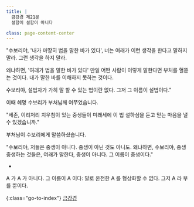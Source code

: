 ```yaml
---
title: |
  금강경 제21분
  설함이 설함이 아니다

class: page-content-center
---
```


"수보리야, '내가 마땅히 법을 말한 바가 있다',
너는 여래가 이런 생각을 한다고 말하지 말라.
그런 생각을 하지 말라.

왜냐하면, '여래가 법을 말한 바가 있다'
만일 어떤 사람이 이렇게 말한다면 부처를 헐뜯는 것이다.
내가 말한 바를 이해하지 못하는 것이다.

수보리야, 설법자가 가히 말 할 수 있는 법이란 없다.
그저 그 이름이 설법이다."

이때 혜명 수보리가 부처님께 여쭈었습니다.

"세존, 이리저리 치우침이 있는 중생들이
미래세에 이 법 설하심을 듣고 믿는 마음을 낼 수 있겠습니까."

부처님이 수보리에게 말씀하셨습니다.

"수보리야, 저들은 중생이 아니다. 중생이 아닌 것도 아니도.
왜냐하면, 수보리야, 중생 중생하는 것들은, 여래가 말한다, 중생이 아니다.
그 이름이 중생이다."

*

A 가 A 가 아니다. 그 이름이 A 이다:
말로 온전한 A 를 형상화할 수 없다. 그저 A 라 부를 뿐이다.

{:class="go-to-index"}
[금강경](index)